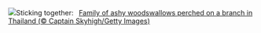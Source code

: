 ![](https://www.bing.com/th?id=OHR.AshyWoodswallow_EN-US7005770998_UHD.jpg&w=1000)Sticking together:&nbsp;&ensp;[Family of ashy woodswallows perched on a branch in Thailand (© Captain Skyhigh/Getty Images)](https://www.bing.com/th?id=OHR.AshyWoodswallow_EN-US7005770998_UHD.jpg)
<br><br/>
